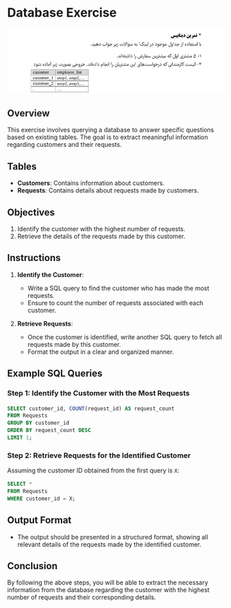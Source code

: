 # Database Exercise

![alt text](database_exercises.png)
## Overview

This exercise involves querying a database to answer specific questions based on existing tables. The goal is to extract meaningful information regarding customers and their requests.

## Tables
- **Customers**: Contains information about customers.
- **Requests**: Contains details about requests made by customers.

## Objectives
1. Identify the customer with the highest number of requests.
2. Retrieve the details of the requests made by this customer.

## Instructions
1. **Identify the Customer**:
   - Write a SQL query to find the customer who has made the most requests.
   - Ensure to count the number of requests associated with each customer.

2. **Retrieve Requests**:
   - Once the customer is identified, write another SQL query to fetch all requests made by this customer.
   - Format the output in a clear and organized manner.

## Example SQL Queries

### Step 1: Identify the Customer with the Most Requests
```sql
SELECT customer_id, COUNT(request_id) AS request_count
FROM Requests
GROUP BY customer_id
ORDER BY request_count DESC
LIMIT 1;
```

### Step 2: Retrieve Requests for the Identified Customer
Assuming the customer ID obtained from the first query is `X`:
```sql
SELECT *
FROM Requests
WHERE customer_id = X;
```

## Output Format
- The output should be presented in a structured format, showing all relevant details of the requests made by the identified customer.

## Conclusion
By following the above steps, you will be able to extract the necessary information from the database regarding the customer with the highest number of requests and their corresponding details.